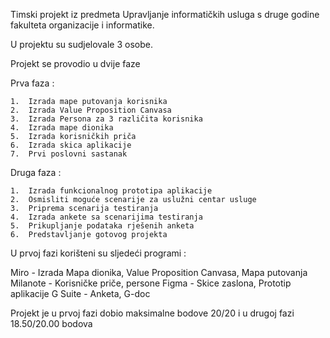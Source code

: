 Timski projekt iz predmeta Upravljanje informatičkih usluga s druge godine fakulteta organizacije i informatike.

U projektu su sudjelovale 3 osobe.

Projekt se provodio u dvije faze

Prva faza : 

    1.  Izrada mape putovanja korisnika
    2.  Izrada Value Proposition Canvasa
    3.  Izrada Persona za 3 različita korisnika
    4.  Izrada mape dionika
    5.  Izrada korisničkih priča
    6.  Izrada skica aplikacije
    7.  Prvi poslovni sastanak

Druga faza :

    1.  Izrada funkcionalnog prototipa aplikacije
    2.  Osmisliti moguće scenarije za uslužni centar usluge
    3.  Priprema scenarija testiranja
    4.  Izrada ankete sa scenarijima testiranja
    5.  Prikupljanje podataka rješenih anketa
    6.  Predstavljanje gotovog projekta

U prvoj fazi korišteni su sljedeći programi :

  Miro - Izrada Mapa dionika, Value Proposition Canvasa, Mapa putovanja
  Milanote - Korisničke priče, persone
  Figma - Skice zaslona, Prototip aplikacije
  G Suite - Anketa, G-doc


Projekt je u prvoj fazi dobio maksimalne bodove 20/20 i u drugoj fazi 18.50/20.00 bodova
